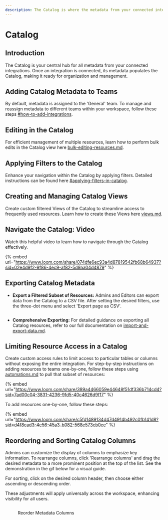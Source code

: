 ```yaml
---
description: The Catalog is where the metadata from your connected integrations live.
---
```


# Catalog

## **Introduction**&#x20;

The Catalog is your central hub for all metadata from your connected integrations. Once an integration is connected, its metadata populates the Catalog, making it ready for organization and management.

## **Adding Catalog Metadata to Teams**&#x20;

By default, metadata is assigned to the 'General' team. To manage and reassign metadata to different teams within your workspace, follow these steps [#how-to-add-integrations](../getting-started/secoda-as-an-admin/connect-your-data/#how-to-add-integrations "mention").&#x20;

## Editing in the Catalog

For efficient management of multiple resources, learn how to perform bulk edits in the Catalog view here [bulk-editing-resources.md](../resource-and-metadata-management/add-documentation/bulk-editing-resources.md "mention").

## Applying Filters to the Catalog

Enhance your navigation within the Catalog by applying filters. Detailed instructions can be found here [#applying-filters-in-catalog](filters.md#applying-filters-in-catalog "mention").

## Creating and Managing Catalog Views

Create custom filtered Views of the Catalog to streamline access to frequently used resources. Learn how to create these Views here [views.md](views.md "mention").

## Navigate the Catalog: Video

Watch this helpful video to learn how to navigate through the Catalog effectively.

{% embed url="https://www.loom.com/share/074dfe6ec93a4d87819542fb68b64937?sid=02e4d9f2-9f86-4ec9-af82-5d9aa04d4879" %}

## Exporting Catalog Metadata

* **Export a Filtered Subset of Resources:** Admins and Editors can export data from the Catalog to a CSV file. After setting the desired filters, use the three-dot menu and select 'Export page as CSV'.

<figure><img src="https://secoda-public-media-assets.s3.amazonaws.com/61d63f00-eb12-487c-8788-e7341aabb3f7.png" alt=""><figcaption></figcaption></figure>

* **Comprehensive Exporting:** For detailed guidance on exporting all Catalog resources, refer to our full documentation on [import-and-export-data.md](../resource-and-metadata-management/import-and-export-data.md "mention").

## Limiting Resource Access in a Catalog

Create custom access rules to limit access to particular tables or columns without exposing the entire integration. For step-by-step instructions on adding resources to teams one-by-one, follow these steps using [automations.md](automations.md "mention") to pull that subset of resources:

{% embed url="https://www.loom.com/share/389a4466059e44648f51df336b714cd4?sid=7ad00c04-3831-4236-9fd5-40c4626d9f17" %}

To add resources one-by-one, follow these steps:

{% embed url="https://www.loom.com/share/c5fd1489134d47d4914b492c0fb141d8?sid=d4f8cad3-4e56-45a3-b082-568e573cb0ee" %}

## Reordering and Sorting Catalog Columns

Admins can customize the display of columns to emphasize key information. To rearrange columns, click 'Rearrange columns' and drag the desired metadata to a more prominent position at the top of the list. See the demonstration in the gif below for a visual guide.

For sorting, click on the desired column header, then choose either ascending or descending order.&#x20;

These adjustments will apply universally across the workspace, enhancing visibility for all users.&#x20;

<figure><img src="https://secoda-public-media-assets.s3.amazonaws.com/d0ef4998-7340-44a8-9f47-d9c2da24befd.gif" alt=""><figcaption><p>Reorder Metadata Columns</p></figcaption></figure>
